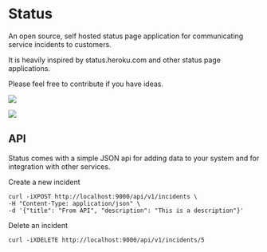 # Status

An open source, self hosted status page application for communicating service incidents to customers.

It is heavily inspired by status.heroku.com and other status page applications.

Please feel free to contribute if you have ideas.

![](https://raw.githubusercontent.com/owainlewis/status/master/public/images/preview.png)

![](https://raw.githubusercontent.com/owainlewis/status/master/public/images/preview2.png)

## API

Status comes with a simple JSON api for adding data to your system and for integration with other services.

Create a new incident

```
curl -iXPOST http://localhost:9000/api/v1/incidents \
-H "Content-Type: application/json" \
-d '{"title": "From API", "description": "This is a description"}'
```

Delete an incident

```
curl -iXDELETE http://localhost:9000/api/v1/incidents/5
```


